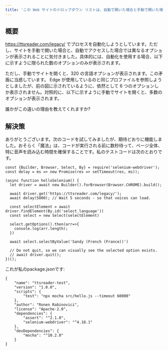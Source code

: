 ```yaml
---
title: 'この Web サイトのドロップダウン リストは、自動で開いた場合と手動で開いた場合とでは、表示されるオプションの数が異なります。'
---
```


## 概要
https://ttsreader.com/legacy/ でプロセスを自動化しようとしています。ただし、サイトを手動で開いた場合と、自動でアクセスした場合では異なるオプションが表示されることに気付きました。具体的には、自動化を使用する場合、以下に示すように限られた数のオプションのみが表示されます。



ただし、手動でサイトを開くと、320 の言語オプションが表示されます。この矛盾に当惑しています。 Edge が使用しているのと同じプロファイルを参照しようとしましたが、前の図に示されているように、依然として 6 つのオプションしか表示されません。対照的に、以下に示すように手動でサイトを開くと、多数のオプションが表示されます。



誰かがこの違いの理由を教えてくれますか?

## 解決策
ありがとうございます。次のコードを試してみましたが、期待どおりに機能しました。おそらく「魔法」は、コードが実行される前に数秒待って、ページ全体、特に音声を読み込む時間を確保することです。私のテストコードは次のとおりです。

```
const {Builder, Browser, Select, By} = require('selenium-webdriver');
const delay = ms => new Promise(res => setTimeout(res, ms));

(async function helloSelenium() {
  let driver = await new Builder().forBrowser(Browser.CHROME).build();

  await driver.get('https://ttsreader.com/legacy/');
  await delay(5000); // Wait 5 seconds - so that voices can load.

  const selectElement = await driver.findElement(By.id('select_language'))
  const select = new Select(selectElement)

  select.getOptions().then(arr=>{
    console.log(arr.length);
  })

  await select.selectByValue('Sandy (French (France))')

  // Do not quit, so we can visually see the selected option exists.
  // await driver.quit();
})();

```
これが私のpackage.jsonです:

```
{
    "name": "ttsreader-test",
    "version": "1.0.0",
    "scripts": {
        "test": "npx mocha src/hello.js --timeout 60000"
    },
    "author": "Ronen Rabinovici",
    "license": "Apache-2.0",
    "dependencies": {
        "assert": "^2.1.0",
        "selenium-webdriver": "^4.18.1"
    },
    "devDependencies": {
        "mocha": "^10.2.0"
    }
}

```
